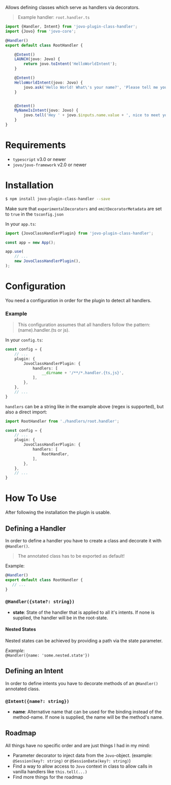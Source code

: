 Allows defining classes which serve as handlers via decorators.
> Example handler: `root.handler.ts`
```typescript
import {Handler, Intent} from 'jovo-plugin-class-handler';
import {Jovo} from 'jovo-core';

@Handler()
export default class RootHandler {

    @Intent()
    LAUNCH(jovo: Jovo) {
        return jovo.toIntent('HelloWorldIntent');
    }

    @Intent()
    HelloWorldIntent(jovo: Jovo) {
        jovo.ask('Hello World! What\'s your name?', 'Please tell me your name.');
    }


    @Intent()
    MyNameIsIntent(jovo: Jovo) {
        jovo.tell('Hey ' + jovo.$inputs.name.value + ', nice to meet you!');
    }
}
```

# Requirements
* `typescript` v3.0 or newer
* `jovo/jovo-framework` v2.0 or newer

# Installation
```sh
$ npm install jovo-plugin-class-handler --save
```

Make sure that `experimentalDecorators` and `emitDecoratorMetadata` are set to `true` in the `tsconfig.json`

In your `app.ts`:
```typescript
import {JovoClassHandlerPlugin} from 'jovo-plugin-class-handler';

const app = new App();

app.use(
    // ...
    new JovoClassHandlerPlugin(),
);
```

# Configuration
You need a configuration in order for the plugin to detect all handlers. 

### Example
> This configuration assumes that all handlers follow the pattern: (name).handler.(ts or js).

In your `config.ts`:
```typescript
const config = {
    // ...
    plugin: {
        JovoClassHandlerPlugin: {
            handlers: [
                __dirname + '/**/*.handler.{ts,js}',
            ],
        },
    },
    // ...
}
```

`handlers` can be a string like in the example above (regex is supported), but also a direct import:
```typescript
import RootHandler from './handlers/root.handler';

const config = {
    // ...
    plugin: {
        JovoClassHandlerPlugin: {
            handlers: [
                RootHandler,
            ],
        },
    },
    // ...
}
```

# How To Use
After following the installation the plugin is usable.

## Defining a Handler
In order to define a handler you have to create a class and decorate it with `@Handler()`.
> The annotated class has to be exported as default!
 
 Example:
 ```typescript
@Handler()
export default class RootHandler {
    // ...
}
```


### `@Handler({state?: string})`

* **state**: State of the handler that is applied to all it's intents. 
If none is supplied, the handler will be in the root-state.

#### Nested States
Nested states can be achieved by providing a path via the state parameter.
 
 *Example*: \
`@Handler({name: 'some.nested.state'})`

## Defining an Intent
In order to define intents you have to decorate methods of an `@Handler()` annotated class.

### `@Intent({name?: string})`

* **name**: Alternative name that can be used for the binding instead of the method-name. 
If none is supplied, the name will be the method's name.

## Roadmap
All things have no specific order and are just things I had in my mind:
* Parameter decorator to inject data from the `Jovo`-object. (example: `@Session(key?: string)` or `@SessionData(key?: string)`)
* Find a way to allow access to `Jovo` context in class to allow calls in vanilla handlers like `this.tell(...)`
* Find more things for the roadmap
